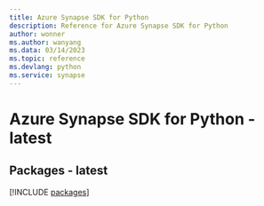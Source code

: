 ```yaml
---
title: Azure Synapse SDK for Python
description: Reference for Azure Synapse SDK for Python
author: wonner
ms.author: wanyang
ms.data: 03/14/2023
ms.topic: reference
ms.devlang: python
ms.service: synapse
---
```

# Azure Synapse SDK for Python - latest
## Packages - latest
[!INCLUDE [packages](synapse-index.md)]
